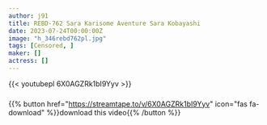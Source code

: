 ```yaml
---
author: j91
title: REBD-762 Sara Karisome Aventure Sara Kobayashi
date: 2023-07-24T00:00:00Z
image: "h_346rebd762pl.jpg"
tags: [Censored, ]
maker: []
actress: []
---
```



{{< youtubepl 6X0AGZRk1bI9Yyv >}}
###

{{% button href="https://streamtape.to/v/6X0AGZRk1bI9Yyv" icon="fas fa-download" %}}download this video{{% /button %}}
